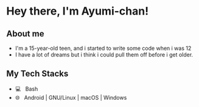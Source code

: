 # Hey there, I'm Ayumi-chan!

## About me

- I'm a 15-year-old teen, and i started to write some code when i was 12
- I have a lot of dreams but i think i could pull them off before i get older.

## My Tech Stacks

- 💻 &nbsp; Bash
- 🌐 &nbsp; Android | GNU/Linux | macOS | Windows